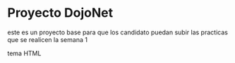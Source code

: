 # Proyecto DojoNet
este es un proyecto base para que los candidato puedan subir las practicas que se realicen la semana 1

tema HTML 

